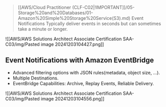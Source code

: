 
> [[AWS/Cloud Practitioner (CLF-C02|!IMPORTANT]]/05-Storage%20and%20Databases/01-Amazon%20Simple%20Storage%20Service(S3).md) Event Notifications
> Typically deliver events in seconds but can sometimes take a minute or longer.

![[AWS/AWS Solutions Architect Associate Certification SAA-C03/img/Pasted image 20241203104427.png]]

 ## Event Notifications with Amazon EventBridge
 - Advanced filtering options with JSON rules(metadata, object size, ...).
 - Multiple Destinations.
 - EventBridge Capabilities: Archive, Replay Events, Reliable Delivery.

![[AWS/AWS Solutions Architect Associate Certification SAA-C03/img/Pasted image 20241203104556.png]]